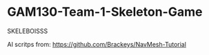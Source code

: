 # GAM130-Team-1-Skeleton-Game
SKELEBOISSS

AI scritps from:
https://github.com/Brackeys/NavMesh-Tutorial